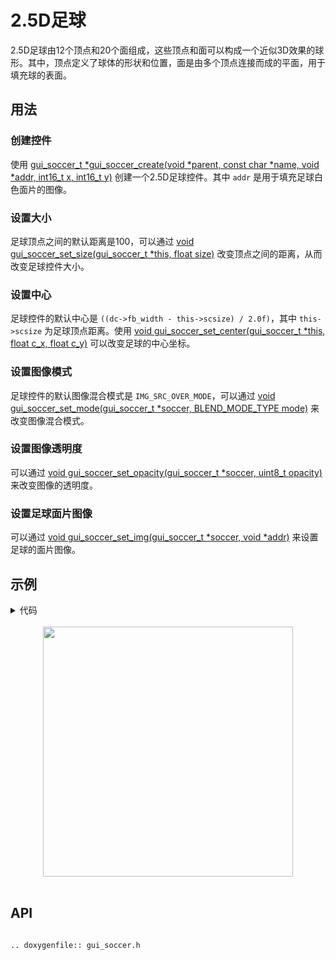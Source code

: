 # 2.5D足球

2.5D足球由12个顶点和20个面组成，这些顶点和面可以构成一个近似3D效果的球形。其中，顶点定义了球体的形状和位置，面是由多个顶点连接而成的平面，用于填充球的表面。

## 用法
### 创建控件
使用 [gui_soccer_t *gui_soccer_create(void *parent, const char  *name, void *addr, int16_t x, int16_t y)](#gui_soccer_create) 创建一个2.5D足球控件。其中 `addr` 是用于填充足球白色面片的图像。

### 设置大小
足球顶点之间的默认距离是100，可以通过 [void gui_soccer_set_size(gui_soccer_t *this, float size)](#gui_soccer_set_size) 改变顶点之间的距离，从而改变足球控件大小。

### 设置中心
足球控件的默认中心是 `((dc->fb_width - this->scsize) / 2.0f)`，其中 `this->scsize` 为足球顶点距离。使用 [void gui_soccer_set_center(gui_soccer_t *this, float c_x, float c_y)](#gui_soccer_set_center) 可以改变足球的中心坐标。

### 设置图像模式
足球控件的默认图像混合模式是 `IMG_SRC_OVER_MODE`，可以通过 [void gui_soccer_set_mode(gui_soccer_t *soccer, BLEND_MODE_TYPE mode)](#gui_soccer_set_mode) 来改变图像混合模式。

### 设置图像透明度
可以通过 [void gui_soccer_set_opacity(gui_soccer_t *soccer, uint8_t opacity)](#gui_soccer_set_opacity) 来改变图像的透明度。

### 设置足球面片图像
可以通过 [void gui_soccer_set_img(gui_soccer_t *soccer, void *addr)](#gui_soccer_set_img) 来设置足球的面片图像。


## 示例

<details> <summary>代码</summary>

```c
#include "gui_app.h"
#include "gui_soccer.h"
#include "green_hexagon.txt"

static void app_dialing_ui_design(gui_app_t *app)
{
    gui_soccer_t *soccer = gui_soccer_create(&(app->screen), "soccer", (void *)_acgreen_hexagon, 0, 0);
    // gui_soccer_set_size(soccer, 80);
    gui_soccer_set_center(soccer, 240, 240);
}
```
</details>
<br/>
<div style="text-align: center"><img width= "400" src="https://docs.realmcu.com/HoneyGUI/image/widgets/soccer.gif"></div>
<br/>

## API

```eval_rst

.. doxygenfile:: gui_soccer.h

```